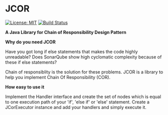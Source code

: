 # JCOR

[![License: MIT](https://img.shields.io/badge/License-MIT-blue.svg)](https://github.com/LeonDeSilva/jcor/blob/master/LICENSE)
[![Build Status](https://travis-ci.org/LeonDeSilva/jcor.svg?branch=master)](https://travis-ci.org/LeonDeSilva/jcor)

**A Java Library for Chain of Responsibility Design Pattern**

**Why do you need JCOR**

Have you got long if else statements that makes the code highly unreadable?
Does SonarQube show high cyclomatic complexity because of these if else statements?

Chain of responsiblity is the solution for these problems.
JCOR is a library to help you implement Chain Of Responsibility (COR).

**How easy to use it**

Implement the Handler interface and create the set of nodes which is equal to one execution path of your 'if', 'else if' or 'else' statement.
Create a JCorExecutor instance and add your handlers and simply execute it.
